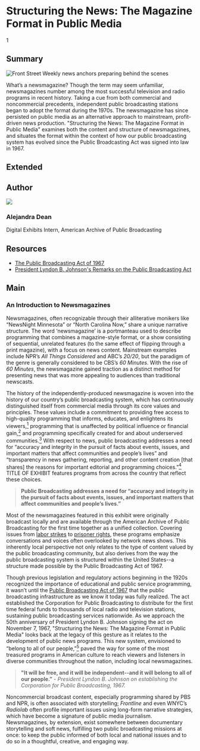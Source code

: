 # Structuring the News: The Magazine Format in Public Media

1

## Summary

![Front Street Weekly news anchors preparing behind the scenes](https://s3.amazonaws.com/americanarchive.org/exhibits/AAPB_Exhibit_Newsmagazines_image1.jpg "Front Street Weekly news anchors preparing behind the scenes")

What’s a newsmagazine? Though the term may seem unfamiliar, newsmagazines number among the most successful television and radio programs in recent history. Taking a cue from both commercial and noncommercial precedents, independent public broadcasting stations began to adopt the format during the 1970s. The newsmagazine has since persisted on public media as an alternative approach to mainstream, profit-driven news production. "Structuring the News: The Magazine Format in Public Media" examines both the content and structure of newsmagazines, and situates the format within the context of how our public broadcasting system has evolved since the Public Broadcasting Act was signed into law in 1967.

## Extended

## Author

<img class="img-circle pull-left" src="https://s3.amazonaws.com/americanarchive.org/staff/Staff_Janowiecki.jpg"/>

### Alejandra Dean
Digital Exhibits Intern, American Archive of Public Broadcasting


## Resources

- [The Public Broadcasting Act of 1967](http://www.cpb.org/aboutpb/act)
- [President Lyndon B. Johnson's Remarks on the Public Broadcasting Act](http://www.cpb.org/aboutpb/act/remarks)

## Main 

### An Introduction to Newsmagazines

Newsmagazines, often recognizable through their alliterative monikers like “NewsNight Minnesota” or “North Carolina Now,” share a unique narrative structure. The word ‘newsmagazine’ is a portmanteau used to describe programming that combines a magazine-style format, or a show consisting of sequential, unrelated features (to the same effect of flipping through a print magazine), with a focus on news content. Mainstream examples include NPR’s *All Things Considered* and ABC’s *20/20*, but the paradigm of the genre is generally considered to be CBS’s *60 Minutes*. With the rise of *60 Minutes*, the newsmagazine gained traction as a distinct method for presenting news that was more appealing to audiences than traditional newscasts. 

The history of the independently-produced newsmagazine is woven into the history of our country’s public broadcasting system, which has continuously distinguished itself from commercial media through its core values and principles. These values include a commitment to providing free access to high-quality programming that informs, educates, and enlightens its viewers,[<sup>1</sup>](/exhibits/newsmagazines/notes#1) programming that is unaffected by political influence or financial gain,[<sup>2</sup>](/exhibits/newsmagazines/notes#2) and programming specifically created for and about underserved communities.[<sup>3</sup>](/exhibits/newsmagazines/notes#3) With respect to news, public broadcasting addresses a need for “accuracy and integrity in the pursuit of facts about events, issues, and important matters that affect communities and people’s lives” and “transparency in news gathering, reporting, and other content creation [that shares] the reasons for important editorial and programming choices.”[<sup>4</sup>](/exhibits/newsmagazines/notes#4) TITLE OF EXHIBIT features programs from across the country that reflect these choices. 

> **Public Broadcasting addresses a need for “accuracy and integrity in the pursuit of facts about events, issues, and important matters that affect communities and people’s lives.”** 

Most of the newsmagazines featured in this exhibit were originally broadcast locally and are available through the American Archive of Public Broadcasting for the first time together as a unified collection. Covering issues from [labor strikes](/catalog/cpb-aacip_29-79h44svk) to [prisoner rights](/catalog/cpb-aacip_153-48ffbpfc), these programs emphasize conversations and voices often overlooked by network news shows. This inherently local perspective not only relates to the type of content valued by the public broadcasting community, but also derives from the way the public broadcasting system is structured within the United States--a structure made possible by the Public Broadcasting Act of 1967.  

Though previous legislation and regulatory actions beginning in the 1920s recognized the importance of educational and public service programming, it wasn’t until the [Public Broadcasting Act of 1967](http://www.cpb.org/aboutpb/act) that the public broadcasting infrastructure as we know it today was fully realized. The act established the Corporation for Public Broadcasting to distribute for the first time federal funds to thousands of local radio and television stations, sustaining public broadcasting services nationwide. As we approach the 50th anniversary of President Lyndon B. Johnson signing the act on November 7, 1967, "Structuring the News: The Magazine Format in Public Media" looks back at the legacy of this gesture as it relates to the development of public news programs. This new system, envisioned to “belong to all of our people,”[<sup>5</sup>](/exhibits/newsmagazines/notes#5) paved the way for some of the most treasured programs in American culture to reach viewers and listeners in diverse communities throughout the nation, including local newsmagazines. 

> **"It will be free, and it will be independent--and it will belong to all of our people.”** - *President Lyndon B. Johnson on establishing the Corporation for Public Broadcasting, 1967.* 

Noncommercial broadcast content, especially programming shared by PBS and NPR, is often associated with storytelling; *Frontline* and even WNYC’s *Radiolab* often profile important issues using long-form narrative strategies, which have become a signature of public media journalism. Newsmagazines, by extension, exist somewhere between documentary storytelling and soft news, fulfilling two public broadcasting missions at once: to keep the public informed of both local and national issues and to do so in a thoughtful, creative, and engaging way.
